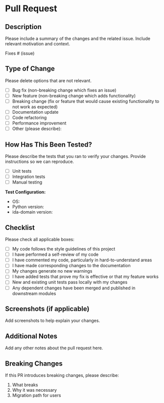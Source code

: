 # Pull Request

## Description

Please include a summary of the changes and the related issue. Include relevant motivation and context.

Fixes # (issue)

## Type of Change

Please delete options that are not relevant.

- [ ] Bug fix (non-breaking change which fixes an issue)
- [ ] New feature (non-breaking change which adds functionality)
- [ ] Breaking change (fix or feature that would cause existing functionality to not work as expected)
- [ ] Documentation update
- [ ] Code refactoring
- [ ] Performance improvement
- [ ] Other (please describe):

## How Has This Been Tested?

Please describe the tests that you ran to verify your changes. Provide instructions so we can reproduce.

- [ ] Unit tests
- [ ] Integration tests
- [ ] Manual testing

**Test Configuration:**
- OS: 
- Python version: 
- ida-domain version: 

## Checklist

Please check all applicable boxes:

- [ ] My code follows the style guidelines of this project
- [ ] I have performed a self-review of my code
- [ ] I have commented my code, particularly in hard-to-understand areas
- [ ] I have made corresponding changes to the documentation
- [ ] My changes generate no new warnings
- [ ] I have added tests that prove my fix is effective or that my feature works
- [ ] New and existing unit tests pass locally with my changes
- [ ] Any dependent changes have been merged and published in downstream modules

## Screenshots (if applicable)

Add screenshots to help explain your changes.

## Additional Notes

Add any other notes about the pull request here.

## Breaking Changes

If this PR introduces breaking changes, please describe:

1. What breaks
2. Why it was necessary
3. Migration path for users